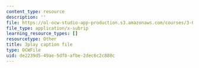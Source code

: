 ```yaml
---
content_type: resource
description: ''
file: https://ol-ocw-studio-app-production.s3.amazonaws.com/courses/3-091sc-introduction-to-solid-state-chemistry-fall-2010/de2239d549ae5dfbafbe2dec6c2c880c_xEnYH0KNkfA.vtt
file_type: application/x-subrip
learning_resource_types: []
resourcetype: Other
title: 3play caption file
type: OCWFile
uid: de2239d5-49ae-5dfb-afbe-2dec6c2c880c
---
```

